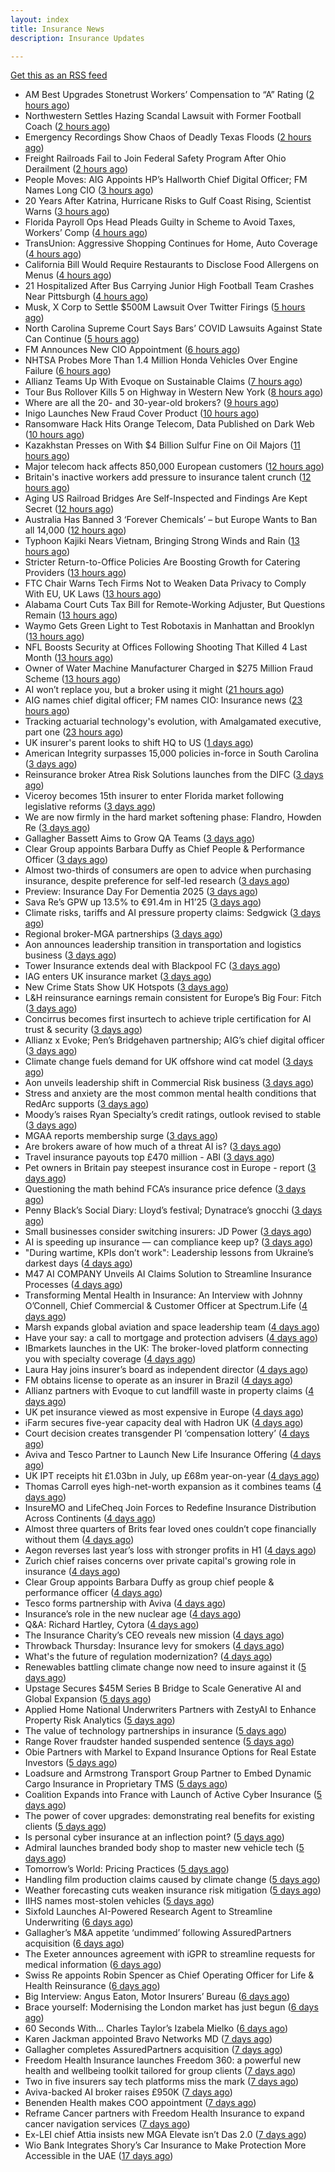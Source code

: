 ```yaml
---
layout: index
title: Insurance News
description: Insurance Updates

---
```


[Get this as an RSS feed](/insurance.rss)

<!-- news_marker starts -->
- AM Best Upgrades Stonetrust Workers’ Compensation to “A” Rating ([2 hours ago](https://www.insurancejournal.com/news/southcentral/2025/08/25/836894.htm))
- Northwestern Settles Hazing Scandal Lawsuit with Former Football Coach ([2 hours ago](https://www.insurancejournal.com/news/midwest/2025/08/25/836890.htm))
- Emergency Recordings Show Chaos of Deadly Texas Floods ([2 hours ago](https://www.insurancejournal.com/news/southcentral/2025/08/25/836887.htm))
- Freight Railroads Fail to Join Federal Safety Program After Ohio Derailment ([2 hours ago](https://www.insurancejournal.com/news/midwest/2025/08/25/836883.htm))
- People Moves: AIG Appoints HP’s Hallworth Chief Digital Officer; FM Names Long CIO ([3 hours ago](https://www.insurancejournal.com/news/national/2025/08/25/836115.htm))
- 20 Years After Katrina, Hurricane Risks to Gulf Coast Rising, Scientist Warns ([3 hours ago](https://www.insurancejournal.com/news/national/2025/08/25/836874.htm))
- Florida Payroll Ops Head Pleads Guilty in Scheme to Avoid Taxes, Workers’ Comp ([4 hours ago](https://www.insurancejournal.com/news/southeast/2025/08/25/836862.htm))
- TransUnion: Aggressive Shopping Continues for Home, Auto Coverage ([4 hours ago](https://www.insurancejournal.com/news/national/2025/08/25/836864.htm))
- California Bill Would Require Restaurants to Disclose Food Allergens on Menus ([4 hours ago](https://www.insurancejournal.com/news/west/2025/08/25/836856.htm))
- 21 Hospitalized After Bus Carrying Junior High Football Team Crashes Near Pittsburgh ([4 hours ago](https://www.insurancejournal.com/news/east/2025/08/25/836857.htm))
- Musk, X Corp to Settle $500M Lawsuit Over Twitter Firings ([5 hours ago](https://www.insurancejournal.com/news/national/2025/08/25/836848.htm))
- North Carolina Supreme Court Says Bars’ COVID Lawsuits Against State Can Continue ([5 hours ago](https://www.insurancejournal.com/news/southeast/2025/08/25/836846.htm))
- FM Announces New CIO Appointment ([6 hours ago](https://insurance-edge.net/2025/08/25/fm-announces-new-cio-appointment/))
- NHTSA Probes More Than 1.4 Million Honda Vehicles Over Engine Failure ([6 hours ago](https://www.insurancejournal.com/news/national/2025/08/25/836837.htm))
- Allianz Teams Up With Evoque on Sustainable Claims ([7 hours ago](https://insurance-edge.net/2025/08/25/allianz-teams-up-with-evoque-on-sustainable-claims/))
- Tour Bus Rollover Kills 5 on Highway in Western New York ([8 hours ago](https://www.insurancejournal.com/news/east/2025/08/25/836768.htm))
- Where are all the 20- and 30-year-old brokers? ([9 hours ago](https://www.dig-in.com/advisers/opinion/where-are-all-the-20-and-30-year-old-brokers))
- Inigo Launches New Fraud Cover Product ([10 hours ago](https://insurance-edge.net/2025/08/25/inigo-launches-new-fraud-cover-product/))
- Ransomware Hack Hits Orange Telecom, Data Published on Dark Web ([10 hours ago](https://www.insurancejournal.com/news/international/2025/08/25/836826.htm))
- Kazakhstan Presses on With $4 Billion Sulfur Fine on Oil Majors ([11 hours ago](https://www.insurancejournal.com/news/international/2025/08/25/836818.htm))
- Major telecom hack affects 850,000 European customers ([12 hours ago](https://www.insurancebusinessmag.com/uk/news/cyber/major-telecom-hack-affects-850000-european-customers-547230.aspx))
- Britain's inactive workers add pressure to insurance talent crunch ([12 hours ago](https://www.insurancebusinessmag.com/uk/news/breaking-news/britains-inactive-workers-add-pressure-to-insurance-talent-crunch-547229.aspx))
- Aging US Railroad Bridges Are Self-Inspected and Findings Are Kept Secret ([12 hours ago](https://www.insurancejournal.com/news/national/2025/08/25/836794.htm))
- Australia Has Banned 3 ‘Forever Chemicals’ – but Europe Wants to Ban all 14,000 ([12 hours ago](https://www.insurancejournal.com/news/international/2025/08/25/836812.htm))
- Typhoon Kajiki Nears Vietnam, Bringing Strong Winds and Rain ([13 hours ago](https://www.insurancejournal.com/news/international/2025/08/25/836809.htm))
- Stricter Return-to-Office Policies Are Boosting Growth for Catering Providers ([13 hours ago](https://www.insurancejournal.com/news/international/2025/08/25/836685.htm))
- FTC Chair Warns Tech Firms Not to Weaken Data Privacy to Comply With EU, UK Laws ([13 hours ago](https://www.insurancejournal.com/news/national/2025/08/25/836798.htm))
- Alabama Court Cuts Tax Bill for Remote-Working Adjuster, But Questions Remain ([13 hours ago](https://www.insurancejournal.com/news/southeast/2025/08/25/836779.htm))
- Waymo Gets Green Light to Test Robotaxis in Manhattan and Brooklyn ([13 hours ago](https://www.insurancejournal.com/news/east/2025/08/25/836772.htm))
- NFL Boosts Security at Offices Following Shooting That Killed 4 Last Month ([13 hours ago](https://www.insurancejournal.com/news/east/2025/08/25/836776.htm))
- Owner of Water Machine Manufacturer Charged in $275 Million Fraud Scheme ([13 hours ago](https://www.insurancejournal.com/news/west/2025/08/25/836617.htm))
- AI won’t replace you, but a broker using it might ([21 hours ago](https://www.insurancebusinessmag.com/uk/news/breaking-news/ai-wont-replace-you-but-a-broker-using-it-might-547270.aspx))
- AIG names chief digital officer; FM names CIO: Insurance news ([23 hours ago](https://www.dig-in.com/news/aig-names-chief-digital-officer-fm-names-cio-insurance-news))
- Tracking actuarial technology's evolution, with Amalgamated executive, part one ([23 hours ago](https://www.dig-in.com/news/tracking-actuarial-technologys-evolution-part-one))
- UK insurer's parent looks to shift HQ to US ([1 days ago](https://www.insurancebusinessmag.com/uk/news/breaking-news/uk-insurers-parent-looks-to-shift-hq-to-us-547247.aspx))
- American Integrity surpasses 15,000 policies in-force in South Carolina ([3 days ago](https://www.reinsurancene.ws/american-integrity-surpasses-15000-policies-in-force-in-south-carolina/))
- Reinsurance broker Atrea Risk Solutions launches from the DIFC ([3 days ago](https://www.reinsurancene.ws/reinsurance-broker-atrea-risk-solutions-launches-from-the-difc/))
- Viceroy becomes 15th insurer to enter Florida market following legislative reforms ([3 days ago](https://www.reinsurancene.ws/viceroy-becomes-15th-insurer-to-enter-florida-market-following-legislative-reforms/))
- We are now firmly in the hard market softening phase: Flandro, Howden Re ([3 days ago](https://www.reinsurancene.ws/we-are-now-firmly-in-the-hard-market-softening-phase-flandro-howden-re/))
- Gallagher Bassett Aims to Grow QA Teams ([3 days ago](https://insurance-edge.net/2025/08/22/gallagher-bassett-aims-to-grow-qa-teams/))
- Clear Group appoints Barbara Duffy as Chief People & Performance Officer ([3 days ago](https://www.reinsurancene.ws/clear-group-appoints-barbara-duffy-as-chief-people-performance-officer/))
- Almost two-thirds of consumers are open to advice when purchasing insurance, despite preference for self-led research ([3 days ago](https://ifamagazine.com/almost-two-thirds-of-consumers-are-open-to-advice-when-purchasing-insurance-despite-preference-for-self-led-research/))
- Preview: Insurance Day For Dementia 2025 ([3 days ago](https://insurance-edge.net/2025/08/22/preview-insurance-day-for-dementia-2025/))
- Sava Re’s GPW up 13.5% to €91.4m in H1’25 ([3 days ago](https://www.reinsurancene.ws/sava-res-gpw-up-13-5-to-e91-4m-in-h125/))
- Climate risks, tariffs and AI pressure property claims: Sedgwick ([3 days ago](https://www.insurancebusinessmag.com/uk/news/catastrophe/climate-risks-tariffs-and-ai-pressure-property-claims-sedgwick-547111.aspx))
- Regional broker-MGA partnerships ([3 days ago](https://www.insurancebusinessmag.com/uk/news/columns/regional-brokermga-partnerships-547093.aspx))
- Aon announces leadership transition in transportation and logistics business ([3 days ago](https://www.insurancebusinessmag.com/uk/news/breaking-news/aon-announces-leadership-transition-in-transportation-and-logistics-business-547092.aspx))
- Tower Insurance extends deal with Blackpool FC ([3 days ago](https://www.insurancebusinessmag.com/uk/news/breaking-news/tower-insurance-extends-deal-with-blackpool-fc-547091.aspx))
- IAG enters UK insurance market ([3 days ago](https://www.insurancebusinessmag.com/uk/news/travel/iag-enters-uk-insurance-market-547090.aspx))
- New Crime Stats Show UK Hotspots ([3 days ago](https://insurance-edge.net/2025/08/22/new-crime-stats-show-uk-hotspots/))
- L&H reinsurance earnings remain consistent for Europe’s Big Four: Fitch ([3 days ago](https://www.reinsurancene.ws/lh-reinsurance-earnings-remain-consistent-for-europes-big-four-fitch/))
- Concirrus becomes first insurtech to achieve triple certification for AI trust & security ([3 days ago](https://www.reinsurancene.ws/concirrus-becomes-first-insurtech-to-achieve-triple-certification-for-ai-trust-security/))
- Allianz x Evoke; Pen’s Bridgehaven partnership; AIG’s chief digital officer ([3 days ago](https://www.postonline.co.uk/news/7958917/allianz-x-evoke-pen%E2%80%99s-bridgehaven-partnership-aig%E2%80%99s-chief-digital-officer))
- Climate change fuels demand for UK offshore wind cat model ([3 days ago](https://www.postonline.co.uk/commercial/7958315/climate-change-fuels-demand-for-uk-offshore-wind-cat-model))
- Aon unveils leadership shift in Commercial Risk business ([3 days ago](https://www.reinsurancene.ws/aon-unveils-leadership-shift-in-commercial-risk-business/))
- Stress and anxiety are the most common mental health conditions that RedArc supports ([3 days ago](https://ifamagazine.com/stress-and-anxiety-are-the-most-common-mental-health-conditions-that-redarc-supports/))
- Moody’s raises Ryan Specialty’s credit ratings, outlook revised to stable ([3 days ago](https://www.reinsurancene.ws/moodys-raises-ryan-specialtys-credit-ratings-outlook-revised-to-stable/))
- MGAA reports membership surge ([3 days ago](https://www.insurancebusinessmag.com/uk/news/breaking-news/mgaa-reports-membership-surge-547078.aspx))
- Are brokers aware of how much of a threat AI is? ([3 days ago](https://www.insurancebusinessmag.com/uk/news/technology/are-brokers-aware-of-how-much-of-a-threat-ai-is-547077.aspx))
- Travel insurance payouts top £470 million - ABI ([3 days ago](https://www.insurancebusinessmag.com/uk/news/travel/travel-insurance-payouts-top-470-million--abi-547076.aspx))
- Pet owners in Britain pay steepest insurance cost in Europe - report ([3 days ago](https://www.insurancebusinessmag.com/uk/news/breaking-news/pet-owners-in-britain-pay-steepest-insurance-cost-in-europe--report-547074.aspx))
- Questioning the math behind FCA’s insurance price defence ([3 days ago](https://www.postonline.co.uk/regulation/7958257/questioning-the-math-behind-fca%E2%80%99s-insurance-price-defence))
- Penny Black’s Social Diary: Lloyd’s festival; Dynatrace’s gnocchi ([3 days ago](https://www.postonline.co.uk/people/7958186/penny-black%E2%80%99s-social-diary-lloyd%E2%80%99s-festival-dynatrace%E2%80%99s-gnocchi))
- Small businesses consider switching insurers: JD Power ([3 days ago](https://www.dig-in.com/news/small-businesses-consider-switching-insurers-jd-power))
- AI is speeding up insurance — can compliance keep up? ([3 days ago](https://www.dig-in.com/opinion/ai-is-affecting-insurance-compliance))
- "During wartime, KPIs don’t work": Leadership lessons from Ukraine’s darkest days ([4 days ago](https://www.insurancebusinessmag.com/uk/news/breaking-news/during-wartime-kpis-dont-work-leadership-lessons-from-ukraines-darkest-days-547007.aspx))
- M47 AI COMPANY Unveils AI Claims Solution to Streamline Insurance Processes ([4 days ago](https://www.insurtechinsights.com/m47-ai-company-unveils-ai-claims-solution-to-streamline-insurance-processes/))
- Transforming Mental Health in Insurance: An Interview with Johnny O’Connell, Chief Commercial & Customer Officer at Spectrum.Life ([4 days ago](https://www.insurtechinsights.com/transforming-mental-health-in-insurance-an-interview-with-johnny-oconnell-chief-commercial-customer-officer-at-spectrum-life/))
- Marsh expands global aviation and space leadership team ([4 days ago](https://www.insurancebusinessmag.com/uk/news/breaking-news/marsh-expands-global-aviation-and-space-leadership-team-546974.aspx))
- Have your say: a call to mortgage and protection advisers ([4 days ago](https://ifamagazine.com/have-your-say-a-call-to-mortgage-and-protection-advisers/))
- IBmarkets launches in the UK: The broker-loved platform connecting you with specialty coverage ([4 days ago](https://www.insurancebusinessmag.com/uk/news/breaking-news/ibmarkets-launches-in-the-uk-the-brokerloved-platform-connecting-you-with-specialty-coverage-546952.aspx))
- Laura Hay joins insurer’s board as independent director ([4 days ago](https://www.insurancebusinessmag.com/uk/news/breaking-news/laura-hay-joins-insurers-board-as-independent-director-546951.aspx))
- FM obtains license to operate as an insurer in Brazil ([4 days ago](https://www.insurancebusinessmag.com/uk/news/breaking-news/fm-obtains-license-to-operate-as-an-insurer-in-brazil-546948.aspx))
- Allianz partners with Evoque to cut landfill waste in property claims ([4 days ago](https://www.insurancebusinessmag.com/uk/news/claims/allianz-partners-with-evoque-to-cut-landfill-waste-in-property-claims-546947.aspx))
- UK pet insurance viewed as most expensive in Europe ([4 days ago](https://www.postonline.co.uk/personal/7958915/uk-pet-insurance-viewed-as-most-expensive-in-europe))
- iFarm secures five-year capacity deal with Hadron UK ([4 days ago](https://www.insurancebusinessmag.com/uk/news/breaking-news/ifarm-secures-fiveyear-capacity-deal-with-hadron-uk-546946.aspx))
- Court decision creates transgender PI ‘compensation lottery’ ([4 days ago](https://www.postonline.co.uk/personal/7958916/court-decision-creates-transgender-pi-%E2%80%98compensation-lottery%E2%80%99))
- Aviva and Tesco Partner to Launch New Life Insurance Offering ([4 days ago](https://www.insurtechinsights.com/aviva-and-tesco-partner-to-launch-new-life-insurance-offering/))
- UK IPT receipts hit £1.03bn in July, up £68m year-on-year ([4 days ago](https://www.insurancebusinessmag.com/uk/news/life-insurance/uk-ipt-receipts-hit-1-03bn-in-july-up-68m-yearonyear-546942.aspx))
- Thomas Carroll eyes high-net-worth expansion as it combines teams ([4 days ago](https://www.postonline.co.uk/broker/7958912/thomas-carroll-eyes-high-net-worth-expansion-as-it-combines-teams))
- InsureMO and LifeCheq Join Forces to Redefine Insurance Distribution Across Continents ([4 days ago](https://www.insurtechinsights.com/insuremo-and-lifecheq-join-forces-to-redefine-insurance-distribution-across-continents/))
- Almost three quarters of Brits fear loved ones couldn’t cope financially without them ([4 days ago](https://ifamagazine.com/almost-three-quarters-of-brits-fear-loved-ones-couldnt-cope-financially-without-them/))
- Aegon reverses last year’s loss with stronger profits in H1 ([4 days ago](https://www.insurancebusinessmag.com/uk/news/breaking-news/aegon-reverses-last-years-loss-with-stronger-profits-in-h1-546921.aspx))
- Zurich chief raises concerns over private capital's growing role in insurance ([4 days ago](https://www.insurancebusinessmag.com/uk/news/breaking-news/zurich-chief-raises-concerns-over-private-capitals-growing-role-in-insurance-546919.aspx))
- Clear Group appoints Barbara Duffy as group chief people & performance officer ([4 days ago](https://www.insurancebusinessmag.com/uk/news/breaking-news/clear-group-appoints-barbara-duffy-as-group-chief-people-and-performance-officer-546918.aspx))
- Tesco forms partnership with Aviva ([4 days ago](https://www.insurancebusinessmag.com/uk/news/life-insurance/tesco-forms-partnership-with-aviva-546917.aspx))
- Insurance’s role in the new nuclear age ([4 days ago](https://www.postonline.co.uk/commercial/7958893/insurance%E2%80%99s-role-in-the-new-nuclear-age))
- Q&A: Richard Hartley, Cytora ([4 days ago](https://www.postonline.co.uk/technology/7958053/qa-richard-hartley-cytora))
- The Insurance Charity’s CEO reveals new mission ([4 days ago](https://www.postonline.co.uk/people/7958166/the-insurance-charity%E2%80%99s-ceo-reveals-new-mission))
- Throwback Thursday: Insurance levy for smokers ([4 days ago](https://www.postonline.co.uk/claims/7956762/throwback-thursday-insurance-levy-for-smokers))
- What's the future of regulation modernization? ([4 days ago](https://www.dig-in.com/opinion/what-does-rule-modernization-mean))
- Renewables battling climate change now need to insure against it ([5 days ago](https://www.dig-in.com/articles/renewables-battling-climate-change-now-need-to-insure))
- Upstage Secures $45M Series B Bridge to Scale Generative AI and Global Expansion ([5 days ago](https://www.insurtechinsights.com/upstage-secures-45m-series-b-bridge-to-scale-generative-ai-and-global-expansion/))
- Applied Home National Underwriters Partners with ZestyAI to Enhance Property Risk Analytics ([5 days ago](https://www.insurtechinsights.com/applied-home-national-underwriters-partners-with-zestyai-to-enhance-property-risk-analytics/))
- The value of technology partnerships in insurance ([5 days ago](https://www.dig-in.com/podcast/the-value-of-technology-partnerships-in-insurance))
- Range Rover fraudster handed suspended sentence ([5 days ago](https://www.postonline.co.uk/claims/7958909/range-rover-fraudster-handed-suspended-sentence))
- Obie Partners with Markel to Expand Insurance Options for Real Estate Investors ([5 days ago](https://www.insurtechinsights.com/obie-partners-with-markel-to-expand-insurance-options-for-real-estate-investors/))
- Loadsure and Armstrong Transport Group Partner to Embed Dynamic Cargo Insurance in Proprietary TMS ([5 days ago](https://www.insurtechinsights.com/loadsure-and-armstrong-transport-group-partner-to-embed-dynamic-cargo-insurance-in-proprietary-tms/))
- Coalition Expands into France with Launch of Active Cyber Insurance ([5 days ago](https://www.insurtechinsights.com/coalition-expands-into-france-with-launch-of-active-cyber-insurance/))
- The power of cover upgrades: demonstrating real benefits for existing clients ([5 days ago](https://ifamagazine.com/the-power-of-cover-upgrades-demonstrating-real-benefits-for-existing-clients/))
- Is personal cyber insurance at an inflection point? ([5 days ago](https://www.postonline.co.uk/personal/7958123/is-personal-cyber-insurance-at-an-inflection-point))
- Admiral launches branded body shop to master new vehicle tech ([5 days ago](https://www.postonline.co.uk/claims/7958908/admiral-launches-branded-body-shop-to-master-new-vehicle-tech))
- Tomorrow’s World: Pricing Practices ([5 days ago](https://www.postonline.co.uk/personal/7958156/tomorrow%E2%80%99s-world-pricing-practices))
- Handling film production claims caused by climate change ([5 days ago](https://www.postonline.co.uk/claims/7958022/handling-film-production-claims-caused-by-climate-change))
- Weather forecasting cuts weaken insurance risk mitigation ([5 days ago](https://www.dig-in.com/news/weather-forecasting-cuts-weaken-insurance-risk-mitigation))
- IIHS names most-stolen vehicles ([5 days ago](https://www.dig-in.com/news/iihs-names-most-stolen-vehicle-models))
- Sixfold Launches AI-Powered Research Agent to Streamline Underwriting ([6 days ago](https://www.insurtechinsights.com/sixfold-launches-ai-powered-research-agent-to-streamline-underwriting/))
- Gallagher’s M&A appetite ‘undimmed’ following AssuredPartners acquisition ([6 days ago](https://www.postonline.co.uk/broker/7958906/gallagher%E2%80%99s-ma-appetite-%E2%80%98undimmed%E2%80%99-following-assuredpartners-acquisition))
- The Exeter announces agreement with iGPR to streamline requests for medical information ([6 days ago](https://ifamagazine.com/the-exeter-announces-agreement-with-igpr-to-streamline-requests-for-medical-information/))
- Swiss Re appoints Robin Spencer as Chief Operating Officer for Life & Health Reinsurance ([6 days ago](https://ifamagazine.com/swiss-re-appoints-robin-spencer-as-chief-operating-officer-for-life-health-reinsurance/))
- Big Interview: Angus Eaton, Motor Insurers’ Bureau ([6 days ago](https://www.postonline.co.uk/regulation/7958299/big-interview-angus-eaton-motor-insurers%E2%80%99-bureau))
- Brace yourself: Modernising the London market has just begun ([6 days ago](https://www.postonline.co.uk/lloyd%E2%80%99slondon/7958892/brace-yourself-modernising-the-london-market-has-just-begun))
- 60 Seconds With… Charles Taylor’s Izabela Mielko ([6 days ago](https://www.postonline.co.uk/technology/7957984/60-seconds-with%E2%80%A6-charles-taylor%E2%80%99s-izabela-mielko))
- Karen Jackman appointed Bravo Networks MD ([7 days ago](https://www.postonline.co.uk/broker/7958905/karen-jackman-appointed-bravo-networks-md))
- Gallagher completes AssuredPartners acquisition ([7 days ago](https://www.postonline.co.uk/broker/7958904/gallagher-completes-assuredpartners-acquisition))
- Freedom Health Insurance launches Freedom 360: a powerful new health and wellbeing toolkit tailored for group clients ([7 days ago](https://ifamagazine.com/freedom-health-insurance-launches-freedom-360-a-powerful-new-health-and-wellbeing-toolkit-tailored-for-group-clients/))
- Two in five insurers say tech platforms miss the mark ([7 days ago](https://www.postonline.co.uk/news/7958902/two-in-five-insurers-say-tech-platforms-miss-the-mark))
- Aviva-backed AI broker raises £950K ([7 days ago](https://www.postonline.co.uk/broker/7958903/aviva-backed-ai-broker-raises-%C2%A3950k))
- Benenden Health makes COO appointment ([7 days ago](https://ifamagazine.com/benenden-health-makes-coo-appointment/))
- Reframe Cancer partners with Freedom Health Insurance to expand cancer navigation services ([7 days ago](https://ifamagazine.com/reframe-cancer-partners-with-freedom-health-insurance-to-expand-cancer-navigation-services/))
- Ex-LEI chief Attia insists new MGA Elevate isn’t Das 2.0 ([7 days ago](https://www.postonline.co.uk/personal/7958900/ex-lei-chief-attia-insists-new-mga-elevate-isn%E2%80%99t-das-20))
- Wio Bank Integrates Shory’s Car Insurance to Make Protection More Accessible in the UAE ([17 days ago](https://thefintechtimes.com/wio-bank-integrates-shorys-car-insurance-to-make-protection-more-accessible-in-the-uae/))

<!-- news_marker ends -->
